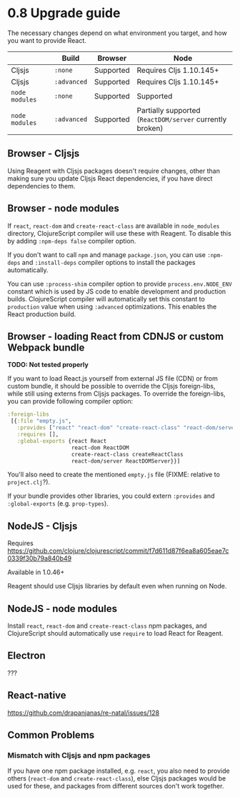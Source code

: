 # 0.8 Upgrade guide

The necessary changes depend on what environment you target, and
how you want to provide React.

|                | Build       | Browser       | Node |
|---|---|---|---|
| Cljsjs         | `:none`     | Supported     | Requires Cljs 1.10.145+ |
| Cljsjs         | `:advanced` | Supported     | Requires Cljs 1.10.145+ |
| `node modules` | `:none`     | Supported     | Supported  |
| `node modules` | `:advanced` | Supported     | Partially supported<br> (`ReactDOM/server` currently broken) |

## Browser - Cljsjs

Using Reagent with Cljsjs packages doesn't require changes,
other than making sure you update Cljsjs React dependencies,
if you have direct dependencies to them.

## Browser - node modules

If `react`, `react-dom` and `create-react-class` are available in `node_modules`
directory, ClojureScript compiler will use these with Reagent. To disable this by adding `:npm-deps false` compiler option.

If you don't want to call `npm` and manage `package.json`, you can use `:npm-deps` and `:install-deps` compiler options to
install the packages automatically.

You can use `:process-shim` compiler option to provide `process.env.NODE_ENV`
constant which is used by JS code to enable development and production
builds. ClojureScript compiler will automatically set this constant to
`production` value when using `:advanced` optimizations. This enables
the React production build.

## Browser - loading React from CDNJS or custom Webpack bundle

**TODO: Not tested properly**

If you want to load React.js yourself from external JS file (CDN) or from custom bundle,
it should be possible to override the Cljsjs foreign-libs, while still using externs from Cljsjs packages. To override the foreign-libs, you can provide following compiler option:

```clj
:foreign-libs
 [{:file "empty.js",
   :provides ["react" "react-dom" "create-react-class" "react-dom/server"],
   :requires [],
   :global-exports {react React
                    react-dom ReactDOM
                    create-react-class createReactClass
                    react-dom/server ReactDOMServer}}]
```

You'll also need to create the mentioned `empty.js` file (FIXME: relative to `project.clj`?).

If your bundle provides other libraries, you could extern `:provides` and `:global-exports` (e.g. `prop-types`).

## NodeJS - Cljsjs

Requires https://github.com/clojure/clojurescript/commit/f7d611d87f6ea8a605eae7c0339f30b79a840b49

Available in 1.0.46+

Reagent should use Cljsjs libraries by default even when running on Node.

## NodeJS - node modules

Install `react`, `react-dom` and `create-react-class` npm packages,
and ClojureScript should automatically use `require` to
load React for Reagent.

## Electron

???

## React-native

https://github.com/drapanjanas/re-natal/issues/128

## Common Problems

### Mismatch with Cljsjs and npm packages

If you have one npm package installed, e.g. `react`, you also need
to provide others (`react-dom` and `create-react-class`), else
Cljsjs packages would be used for these, and packages from different sources
don't work together.
